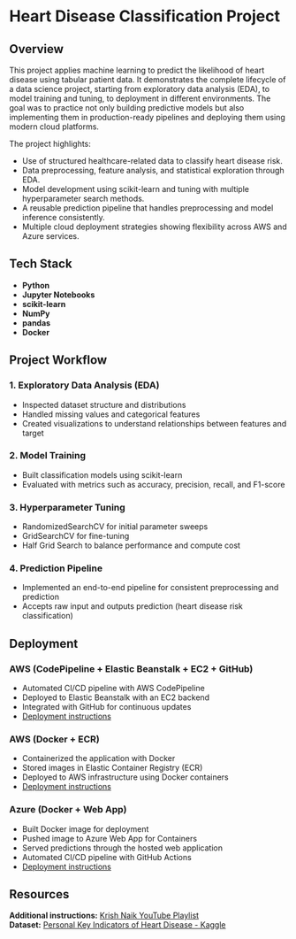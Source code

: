 # Heart Disease Classification Project

## Overview
This project applies machine learning to predict the likelihood of heart disease using tabular patient data. It demonstrates the complete lifecycle of a data science project, starting from exploratory data analysis (EDA), to model training and tuning, to deployment in different environments. The goal was to practice not only building predictive models but also implementing them in production-ready pipelines and deploying them using modern cloud platforms.  

The project highlights:
- Use of structured healthcare-related data to classify heart disease risk.  
- Data preprocessing, feature analysis, and statistical exploration through EDA.  
- Model development using scikit-learn and tuning with multiple hyperparameter search methods.  
- A reusable prediction pipeline that handles preprocessing and model inference consistently.  
- Multiple cloud deployment strategies showing flexibility across AWS and Azure services.  

## Tech Stack
- **Python**
- **Jupyter Notebooks**
- **scikit-learn**
- **NumPy**
- **pandas**
- **Docker**


## Project Workflow

### 1. Exploratory Data Analysis (EDA)
- Inspected dataset structure and distributions  
- Handled missing values and categorical features  
- Created visualizations to understand relationships between features and target  

### 2. Model Training
- Built classification models using scikit-learn  
- Evaluated with metrics such as accuracy, precision, recall, and F1-score  

### 3. Hyperparameter Tuning
- RandomizedSearchCV for initial parameter sweeps  
- GridSearchCV for fine-tuning  
- Half Grid Search to balance performance and compute cost  

### 4. Prediction Pipeline
- Implemented an end-to-end pipeline for consistent preprocessing and prediction  
- Accepts raw input and outputs prediction (heart disease risk classification)  


## Deployment

### AWS (CodePipeline + Elastic Beanstalk + EC2 + GitHub)
- Automated CI/CD pipeline with AWS CodePipeline  
- Deployed to Elastic Beanstalk with an EC2 backend  
- Integrated with GitHub for continuous updates  
- [Deployment instructions](../aws-repo/deployment.md)
### AWS (Docker + ECR)
- Containerized the application with Docker  
- Stored images in Elastic Container Registry (ECR)  
- Deployed to AWS infrastructure using Docker containers
- [Deployment instructions](../aws-docker/deployment.md)

### Azure (Docker + Web App)
- Built Docker image for deployment  
- Pushed image to Azure Web App for Containers  
- Served predictions through the hosted web application
- Automated CI/CD pipeline with GitHub Actions
- [Deployment instructions](../azure-docker/deployment.md)

## Resources

**Additional instructions:** [Krish Naik YouTube Playlist](https://www.youtube.com/playlist?list=PLZoTAELRMXVPS-dOaVbAux22vzqdgoGhG)  
**Dataset:** [Personal Key Indicators of Heart Disease - Kaggle](https://www.kaggle.com/datasets/kamilpytlak/personal-key-indicators-of-heart-disease)
